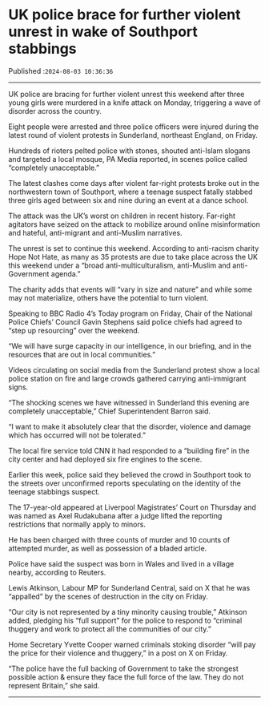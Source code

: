 # UK police brace for further violent unrest in wake of Southport stabbings

Published :`2024-08-03 10:36:36`

---

UK police are bracing for further violent unrest this weekend after three young girls were murdered in a knife attack on Monday, triggering a wave of disorder across the country.

Eight people were arrested and three police officers were injured during the latest round of violent protests in Sunderland, northeast England, on Friday.

Hundreds of rioters pelted police with stones, shouted anti-Islam slogans and targeted a local mosque, PA Media reported, in scenes police called “completely unacceptable.”

The latest clashes come days after violent far-right protests broke out in the northwestern town of Southport, where a teenage suspect fatally stabbed three girls aged between six and nine during an event at a dance school.

The attack was the UK’s worst on children in recent history. Far-right agitators have seized on the attack to mobilize around online misinformation and hateful, anti-migrant and anti-Muslim narratives.

The unrest is set to continue this weekend. According to anti-racism charity Hope Not Hate, as many as 35 protests are due to take place across the UK this weekend under a “broad anti-multiculturalism, anti-Muslim and anti-Government agenda.”

The charity adds that events will “vary in size and nature” and while some may not materialize, others have the potential to turn violent.

Speaking to BBC Radio 4’s Today program on Friday, Chair of the National Police Chiefs’ Council Gavin Stephens said police chiefs had agreed to “step up resourcing” over the weekend.

“We will have surge capacity in our intelligence, in our briefing, and in the resources that are out in local communities.”

Videos circulating on social media from the Sunderland protest show a local police station on fire and large crowds gathered carrying anti-immigrant signs.

“The shocking scenes we have witnessed in Sunderland this evening are completely unacceptable,” Chief Superintendent Barron said.

“I want to make it absolutely clear that the disorder, violence and damage which has occurred will not be tolerated.”

The local fire service told CNN it had responded to a “building fire” in the city center and had deployed six fire engines to the scene.

Earlier this week, police said they believed the crowd in Southport took to the streets over unconfirmed reports speculating on the identity of the teenage stabbings suspect.

The 17-year-old appeared at Liverpool Magistrates’ Court on Thursday and was named as Axel Rudakubana after a judge lifted the reporting restrictions that normally apply to minors.

He has been charged with three counts of murder and 10 counts of attempted murder, as well as possession of a bladed article.

Police have said the suspect was born in Wales and lived in a village nearby, according to Reuters.

Lewis Atkinson, Labour MP for Sunderland Central, said on X that he was “appalled” by the scenes of destruction in the city on Friday.

“Our city is not represented by a tiny minority causing trouble,” Atkinson added, pledging his “full support” for the police to respond to “criminal thuggery and work to protect all the communities of our city.”

Home Secretary Yvette Cooper warned criminals stoking disorder “will pay the price for their violence and thuggery,” in a post on X on Friday.

“The police have the full backing of Government to take the strongest possible action & ensure they face the full force of the law. They do not represent Britain,” she said.

---

